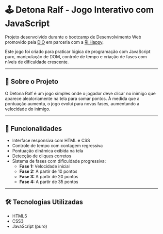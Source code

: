 # 🕹️ Detona Ralf - Jogo Interativo com JavaScript

Projeto desenvolvido durante o bootcamp de Desenvolvimento Web promovido pela [DIO](https://www.dio.me/) em parceria com a [Ri Happy](https://www.linkedin.com/company/rihappy/).

Este jogo foi criado para praticar lógica de programação com JavaScript puro, manipulação de DOM, controle de tempo e criação de fases com níveis de dificuldade crescente.

---

## 📌 Sobre o Projeto

O Detona Ralf é um jogo simples onde o jogador deve clicar no inimigo que aparece aleatoriamente na tela para somar pontos. À medida que a pontuação aumenta, o jogo evolui para novas fases, aumentando a velocidade do inimigo.

---

## 🚀 Funcionalidades

- Interface responsiva com HTML e CSS
- Controle de tempo com contagem regressiva
- Pontuação dinâmica exibida na tela
- Detecção de cliques corretos
- Sistema de fases com dificuldade progressiva:
  - **Fase 1:** Velocidade inicial
  - **Fase 2:** A partir de 10 pontos
  - **Fase 3:** A partir de 20 pontos
  - **Fase 4:** A partir de 35 pontos

---

## 🛠️ Tecnologias Utilizadas

- HTML5
- CSS3
- JavaScript (puro)
